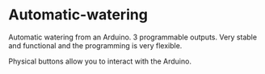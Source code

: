 # Automatic-watering
Automatic watering from an Arduino.
3 programmable outputs.
Very stable and functional and the programming is very flexible.

Physical buttons allow you to interact with the Arduino.

